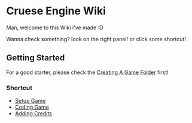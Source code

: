# Cruese Engine Wiki
Man, welcome to this Wiki i've made :D

Wanna check something? look on the right panel! or click some shortcut!

## Getting Started
For a good starter, please check the [Creating A Game Folder](https://github.com/JoaTH-Team/Cruese-Engine/wiki/Setup-Game) first!

### Shortcut
* [Setup Game](https://github.com/JoaTH-Team/Cruese-Engine/wiki/Setup-Game)
* [Coding Game](https://github.com/JoaTH-Team/Cruese-Engine/wiki/Coding-Game)
* [Adding Credits](https://github.com/JoaTH-Team/Cruese-Engine/wiki/Adding-Credits)